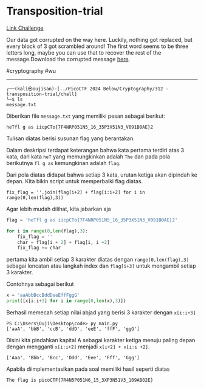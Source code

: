 # Transposition-trial
[Link Challenge](https://play.picoctf.org/practice/challenge/312)

Our data got corrupted on the way here. Luckily, nothing got replaced, but every block of 3 got scrambled around! The first word seems to be three letters long, maybe you can use that to recover the rest of the message.Download the corrupted message [here](https://artifacts.picoctf.net/c/192/message.txt).

#cryptography #wu
___
```
┌──(kali㉿oujisan)-[../PicoCTF 2024 Below/Cryptography/312 - transposition-trial/chall]
└─$ ls
message.txt
```

Diberikan file `message.txt` yang memiliki pesan sebagai berikut:
```
heTfl g as iicpCTo{7F4NRP051N5_16_35P3X51N3_V091B0AE}2
```

Tulisan diatas berisi susunan flag yang berantakan.

Dalam deskripsi terdapat keterangan bahwa kata pertama terdiri atas 3 kata, dari kata `heT` yang memungkinkan adalah `The` dan pada pola berikutnya `fl g as` kemungkinan adalah `flag`.

Dari pola diatas didapat bahwa setiap 3 kata, urutan ketiga akan dipindah ke depan.
Kita bikin script untuk memperbaiki flag diatas.
```
fix_flag = ''.join(flag[i+2] + flag[i:i+2] for i in range(0,len(flag),3))
```

Agar lebih mudah dilihat, kita jabarkan aja
```python
flag = 'heTfl g as iicpCTo{7F4NRP051N5_16_35P3X51N3_V091B0AE}2'

for i in range(0,len(flag),3):
	fix_flag = ''
	char = flag[i + 2] + flag[i, i +2]
	fix_flag += char
```

pertama kita ambil setiap 3 karakter diatas dengan `range(0,len(flag),3)` sebagai loncatan atau langkah index dan `flag[i+3]` untuk mengambil setiap 3 karakter.

Contohnya sebagai berikut
```python
x = 'aaAbbBccBddDeeEffFggG'
print([x[i:i+3] for i in range(0,len(x),3)])
```

Berhasil memecah setiap nilai abjad yang berisi 3 karakter dengan `x[i:i+3]`
```
PS C:\Users\Ouji\Desktop\code> py main.py
['aaA', 'bbB', 'ccB', 'ddD', 'eeE', 'ffF', 'ggG']
```

Disini kita pindahkan kapital A sebagai karakter ketiga menuju paling depan dengan mengganti `x[i:i+2]` menjadi `x[i+2] + x[i:i +2]`.
```
['Aaa', 'Bbb', 'Bcc', 'Ddd', 'Eee', 'Fff', 'Ggg']
```

Apabila diimplementasikan pada soal memiliki hasil seperti diatas
```
The flag is picoCTF{7R4N5P051N6_15_3XP3N51V3_109AB02E}
```
